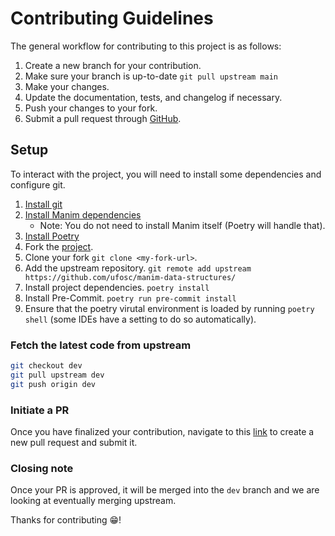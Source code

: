 # Contributing Guidelines
The general workflow for contributing to this project is as follows:
1. Create a new branch for your contribution.
2. Make sure your branch is up-to-date `git pull upstream main`
3. Make your changes.
4. Update the documentation, tests, and changelog if necessary.
5. Push your changes to your fork.
6. Submit a pull request through [GitHub](https://github.com/ufosc/manim-data-structures/pulls).

## Setup
To interact with the project, you will need to install some dependencies and configure git.

1. [Install git](https://git-scm.com/)
2. [Install Manim dependencies](https://docs.manim.community/en/stable/installation.html#installing-manim-locally)
   - Note: You do not need to install Manim itself (Poetry will handle that).
3. [Install Poetry](https://python-poetry.org/docs/)
4. Fork the [project](https://github.com/ufosc/manim-data-structures).
5. Clone your fork `git clone <my-fork-url>`.
6. Add the upstream repository. `git remote add upstream https://github.com/ufosc/manim-data-structures/`
7. Install project dependencies. `poetry install`
8. Install Pre-Commit. `poetry run pre-commit install`
9. Ensure that the poetry virutal environment is loaded by running `poetry shell` (some IDEs have a setting to do so automatically).

### Fetch the latest code from upstream
```bash
git checkout dev
git pull upstream dev
git push origin dev
```

### Initiate a PR
Once you have finalized your contribution, navigate to this [link](https://github.com/ufosc/manim-data-structures/pulls) to create a new pull request and submit it.

### Closing note
Once your PR is approved, it will be merged into the `dev` branch and we are looking at eventually merging upstream.

Thanks for contributing 😁!
